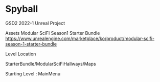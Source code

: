 # Spyball
GSD2 2022-1 Unreal Project

Assets
Modular SciFi Season1 Starter Bundle
https://www.unrealengine.com/marketplace/ko/product/modular-scifi-season-1-starter-bundle

Level Location


StarterBundle/ModularSciFiHallways/Maps


Starting Level : MainMenu
